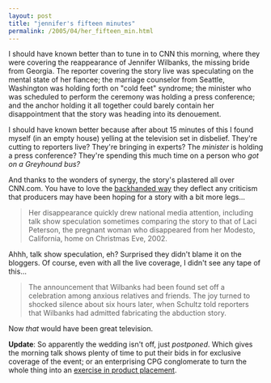 ```yaml
---
layout: post
title: "jennifer's fifteen minutes"
permalink: /2005/04/her_fifteen_min.html
---
```


<p>I should have known better than to tune in to CNN this morning, where they were covering the reappearance of Jennifer Wilbanks, the missing bride from Georgia.  The reporter covering the story live was speculating on the mental state of her fiancee; the marriage counselor from Seattle, Washington was holding forth on "cold feet" syndrome; the minister who was scheduled to perform the ceremony was holding a press conference; and the anchor holding it all together could barely contain her disappointment that the story was heading into its denouement.</p>

<p>I should have known better because after about 15 minutes of this I found myself (in an empty house) yelling at the television set in disbelief.  They're cutting to reporters live?  They're bringing in experts?  The <em>minister</em> is holding a press conference?  They're spending this much time on a person who <em>got on a Greyhound bus?</em></p>

<p>And thanks to the wonders of synergy, the story's plastered all over CNN.com.  You have to love the <a href="http://www.cnn.com/2005/US/04/30/wilbanks.found/index.html">backhanded way</a> they deflect any criticism that producers may have been hoping for a story with a bit more legs...</p>

<blockquote>Her disappearance quickly drew national media attention, including talk show speculation sometimes comparing the story to that of Laci Peterson, the pregnant woman who disappeared from her Modesto, California, home on Christmas Eve, 2002.</blockquote>

<p>Ahhh, talk show speculation, eh?  Surprised they didn't blame it on the bloggers.  Of course, even with all the live coverage, I didn't see any tape of this...</p>

<blockquote>The announcement that Wilbanks had been found set off a celebration among anxious relatives and friends. The joy turned to shocked silence about six hours later, when Schultz told reporters that Wilbanks had admitted fabricating the abduction story.</blockquote>

<p>Now <em>that</em> would have been great television.</p>

<p><strong>Update</strong>:  So apparently the wedding isn't off, just <em>postponed</em>.  Which gives the morning talk shows plenty of time to put their bids in for exclusive coverage of the event; or an enterprising CPG conglomerate to turn the whole thing into an <a href="http://www.findarticles.com/p/articles/mi_m0BDW/is_4_40/ai_53689022">exercise in product placement</a>.</p>


